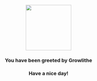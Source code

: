 <p align="center">
    <img src="https://raw.githubusercontent.com/PokeAPI/sprites/master/sprites/pokemon/58.png" width="150" height="150">
</p>
<h3 align="center">You have been greeted by  <b>Growlithe</b></h3>
<h3 align="center">Have a nice day!</h3>
